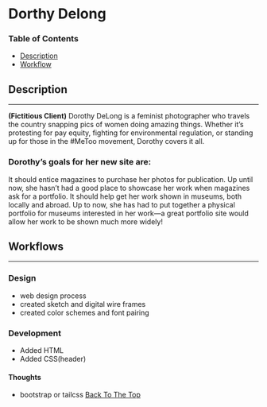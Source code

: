 # Dorthy Delong

### Table of Contents

- [Description](#description)
- [Workflow](#workflow)

<!-- - [References](#references)
- [License](#license)
- [Author Info](#author-info) -->


## Description
---
**(Fictitious Client)** Dorothy DeLong is a feminist photographer who travels the country snapping pics of women doing amazing things. Whether it’s protesting for pay equity, fighting for environmental regulation, or standing up for those in the #MeToo movement, Dorothy covers it all.

### Dorothy’s goals for her new site are:
It should entice magazines to purchase her photos for publication. Up until now, she hasn’t had a good place to showcase her work when magazines ask for a portfolio.
It should help get her work shown in museums, both locally and abroad. Up to now, she has had to put together a physical portfolio for museums interested in her work—a great portfolio site would allow her work to be shown much more widely!

## Workflows
---
### Design
- web design process
- created sketch and digital wire frames
- created color schemes and font pairing

### Development
- Added HTML
- Added CSS(header)
#### Thoughts
- bootstrap or tailcss
[Back To The Top](#table-of-contents)
